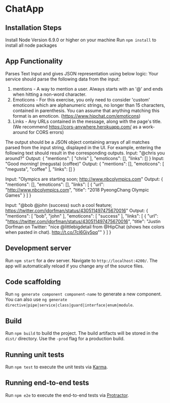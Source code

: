 # ChatApp


## Installation Steps

Install Node Version  6.9.0 or higher on your machine
Run `npm install` to install all node packages

## App Functionality

Parses Text Input and gives JSON representation using below logic:
Your service should parse the following data from the input:
1. mentions - A way to mention a user. Always starts with an '@' and ends when hitting a non-word character.
2. Emoticons - For this exercise, you only need to consider 'custom' emoticons which are alphanumeric strings, no longer than 15 characters, contained in parenthesis. You can assume that anything matching this format is an emoticon. (https://www.hipchat.com/emoticons)
3. Links - Any URLs contained in the message, along with the page's title. (We recommend https://cors-anywhere.herokuapp.com/ as a work-around for CORS errors)
  
The output should be a JSON object containing arrays of all matches parsed from the input string, displayed in the UI.
For example, entering the following text should result in the corresponding outputs.
Input: "@chris you around?"
Output:
{
  "mentions": [
    "chris"
  ],
  "emoticons": [],
  "links": []
}
Input: "Good morning! (megusta) (coffee)"
Output:
{
  "mentions": [],
  "emoticons": [
    "megusta",
    "coffee"
  ],
  "links": []
}
 
Input: "Olympics are starting soon; http://www.nbcolympics.com"
Output:
{
  "mentions": [],
  "emoticons": [],
  "links": [
    {
      "url": "http://www.nbcolympics.com",
      "title": "2018 PyeongChang Olympic Games"
    }
  ]
}
 
Input: "@bob @john (success) such a cool feature; https://twitter.com/jdorfman/status/430511497475670016"
Output:
{
  "mentions": [
    "bob",
    "john"
  ],
  "emoticons": [
    "success"
  ],
  "links": [
    {
      "url": "https://twitter.com/jdorfman/status/430511497475670016",
      "title": "Justin Dorfman on Twitter: &quot;nice @littlebigdetail from @HipChat (shows hex colors when pasted in chat). http://t.co/7cI6Gjy5pq&quot;"
    }
  ]
}

## Development server

Run `npm start` for a dev server. Navigate to `http://localhost:4200/`. The app will automatically reload if you change any of the source files.

## Code scaffolding

Run `ng generate component component-name` to generate a new component. You can also use `ng generate directive|pipe|service|class|guard|interface|enum|module`.

## Build

Run `npm build` to build the project. The build artifacts will be stored in the `dist/` directory. Use the `-prod` flag for a production build.

## Running unit tests

Run `npm test` to execute the unit tests via [Karma](https://karma-runner.github.io).

## Running end-to-end tests

Run `npm e2e` to execute the end-to-end tests via [Protractor](http://www.protractortest.org/).

